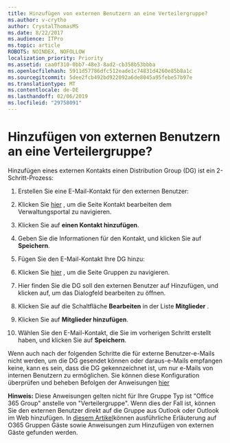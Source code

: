 ```yaml
---
title: Hinzufügen von externen Benutzern an eine Verteilergruppe?
ms.author: v-crytho
author: CrystalThomasMS
ms.date: 8/22/2017
ms.audience: ITPro
ms.topic: article
ROBOTS: NOINDEX, NOFOLLOW
localization_priority: Priority
ms.assetid: caa0f310-0bb7-48e3-8ad2-cb358b53bbba
ms.openlocfilehash: 5911d57786dfc512eade1c74831d4260e85b8a1c
ms.sourcegitcommit: 5dee2fcb492bd922092a6de8045a95febe57b97e
ms.translationtype: MT
ms.contentlocale: de-DE
ms.lasthandoff: 02/06/2019
ms.locfileid: "29758091"
---
```

# <a name="adding-external-users-to-a-distribution-group"></a>Hinzufügen von externen Benutzern an eine Verteilergruppe?

Hinzufügen eines externen Kontakts einen Distribution Group (DG) ist ein 2-Schritt-Prozess:
  
1. Erstellen Sie eine E-Mail-Kontakt für den externen Benutzer:
    
1. Klicken Sie [hier](https://admin.microsoft.com/adminportal/home#/Contact) , um die Seite Kontakt bearbeiten dem Verwaltungsportal zu navigieren. 
    
2. Klicken Sie auf **einen Kontakt hinzufügen**.
    
3. Geben Sie die Informationen für den Kontakt, und klicken Sie auf **Speichern**.
    
2. Fügen Sie den E-Mail-Kontakt Ihre DG hinzu:
    
1. Klicken Sie [hier](https://admin.microsoft.com/adminportal/home#/groups) , um die Seite Gruppen zu navigieren. 
    
2. Hier finden Sie die DG soll den externen Benutzer auf Hinzufügen, und klicken auf, um das Dialogfeld bearbeiten zu öffnen.
    
3. Klicken Sie auf die Schaltfläche **Bearbeiten** in der Liste **Mitglieder** . 
    
4. Klicken Sie auf **Mitglieder hinzufügen**.
    
5. Wählen Sie den E-Mail-Kontakt, die Sie im vorherigen Schritt erstellt haben, und klicken Sie auf **Speichern**.
    
Wenn auch nach der folgenden Schritte die für externe Benutzer-e-Mails nicht werden, um die DG gesendet können oder daraus-e-Mails empfangen keine, kann es sein, dass die DG gekennzeichnet ist, um nur e-Mails von internen Benutzern zu ermöglichen. Sie können diese Konfiguration überprüfen und beheben Befolgen der Anweisungen [hier](https://support.office.com/article/Fix-email-delivery-issues-for-error-code-5-7-133-in-Office-365-991abc19-7756-438f-abcb-39f69b80f284.aspx)
  
 **Hinweis:** Diese Anweisungen gelten nicht für Ihre Gruppe Typ ist "Office 365 Group" anstelle von "Verteilergruppe". Wenn dies der Fall ist, können Sie den externen Benutzer direkt auf die Gruppe aus Outlook oder Outlook im Web hinzufügen. In [diesem Artikel](https://support.office.com/article/Guest-access-in-Office-365-Groups-bfc7a840-868f-4fd6-a390-f347bf51aff6.aspx)können ausführliche Erläuterung auf O365 Gruppen Gäste sowie Anweisungen zum Hinzufügen von externen Gäste gefunden werden.
  

